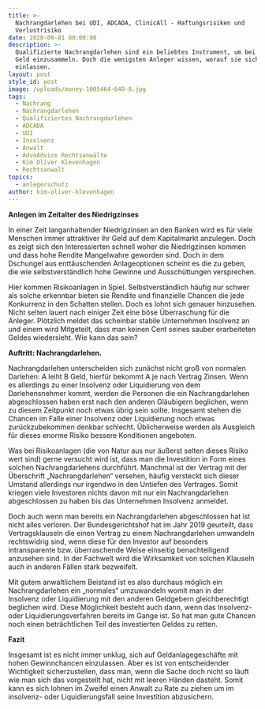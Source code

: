 ```yaml
---
title: >-
  Nachrangdarlehen bei UDI, ADCADA, ClinicAll - Haftungsrisiken und
  Verlustrisiko
date: 2020-09-01 00:00:00
description: >-
  Qualifizierte Nachrangdarlehen sind ein beliebtes Instrument, um bei Anlegern
  Geld einzusammeln. Doch die wenigsten Anleger wissen, worauf sie sich
  einlassen.
layout: post
style_id: post
image: /uploads/money-1005464-640-8.jpg
tags:
  - Nachrang
  - Nachrangdarlehen
  - Qualifiziertes Nachrangdarlehen
  - ADCADA
  - UDI
  - Insolvenz
  - Anwalt
  - AdvoAdvice Rechtsanwälte
  - Kim Oliver Klevenhagen
  - Rechtsanwalt
topics:
  - anlegerschutz
author: kim-oliver-klevenhagen
---
```

**Anlegen im Zeitalter des Niedrigzinses**

In einer Zeit langanhaltender Niedrigzinsen an den Banken wird es für viele Menschen immer attraktiver ihr Geld auf dem Kapitalmarkt anzulegen. Doch es zeigt sich den Interessierten schnell woher die Niedrigzinsen kommen und dass hohe Rendite Mangelwahre geworden sind. Doch in dem Dschungel aus enttäuschenden Anlageoptionen scheint es die zu geben, die wie selbstverständlich hohe Gewinne und Ausschüttungen versprechen.

Hier kommen Risikoanlagen in Spiel. Selbstverständlich häufig nur schwer als solche erkennbar bieten sie Rendite und finanzielle Chancen die jede Konkurrenz in den Schatten stellen. Doch es lohnt sich genauer hinzusehen. Nicht selten lauert nach einiger Zeit eine böse Überraschung für die Anleger. Plötzlich meldet das scheinbar stabile Unternehmen Insolvenz an und einem wird Mitgeteilt, dass man keinen Cent seines sauber erarbeiteten Geldes wiedersieht. Wie kann das sein?

**Auftritt: Nachrangdarlehen.**

Nachrangdarlehen unterscheiden sich zunächst nicht gro&szlig; von normalen Darlehen: A leiht B Geld, hierfür bekommt A je nach Vertrag Zinsen. Wenn es allerdings zu einer Insolvenz oder Liquidierung von dem Darlehensnehmer kommt, werden die Personen die ein Nachrangdarlehen abgeschlossen haben erst nach den anderen Gläubigern beglichen, wenn zu diesem Zeitpunkt noch etwas übrig sein sollte. Insgesamt stehen die Chancen im Falle einer Insolvenz oder Liquidierung noch etwas zurückzubekommen denkbar schlecht. Üblicherweise werden als Ausgleich für dieses enorme Risiko bessere Konditionen angeboten.

Was bei Risikoanlagen (die von Natur aus nur äu&szlig;erst selten dieses Risiko wert sind) gerne versucht wird ist, dass man die Investition in Form eines solchen Nachrangdarlehens durchführt. Manchmal ist der Vertrag mit der Überschrift „Nachrangdarlehen“ versehen, häufig versteckt sich dieser Umstand allerdings nur irgendwo in den Untiefen des Vertrages. Somit kriegen viele Investoren nichts davon mit nur ein Nachrangdarlehen abgeschlossen zu haben bis das Unternehmen Insolvenz anmeldet.

Doch auch wenn man bereits ein Nachrangdarlehen abgeschlossen hat ist nicht alles verloren. Der Bundesgerichtshof hat im Jahr 2019 geurteilt, dass Vertragsklauseln die einen Vertrag zu einem Nachrangdarlehen umwandeln rechtswidrig sind, wenn diese für den Investor auf besonders intransparente bzw. überraschende Weise einseitig benachteiligend anzusehen sind. In der Fachwelt wird die Wirksamkeit von solchen Klauseln auch in anderen Fällen stark bezweifelt.

Mit gutem anwaltlichem Beistand ist es also durchaus möglich ein Nachrangdarlehen ein „normales“ umzuwandeln womit man in der Insolvenz oder Liquidierung mit den anderen Geldgebern gleichberechtigt beglichen wird. Diese Möglichkeit besteht auch dann, wenn das Insolvenz- oder Liquidierungsverfahren bereits im Gange ist. So hat man gute Chancen noch einen beträchtlichen Teil des investierten Geldes zu retten.

**Fazit**

Insgesamt ist es nicht immer unklug, sich auf Geldanlagegeschäfte mit hohen Gewinnchancen einzulassen. Aber es ist von entscheidender Wichtigkeit sicherzustellen, dass man, wenn die Sache doch nicht so läuft wie man sich das vorgestellt hat, nicht mit leeren Händen dasteht. Somit kann es sich lohnen im Zweifel einen Anwalt zu Rate zu ziehen um im insolvenz- oder Liquidierungsfall seine Investition abzusichern.
